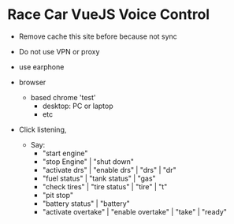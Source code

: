 # Race Car VueJS Voice Control

- Remove cache this site before because not sync
- Do not use VPN or proxy
- use earphone
- browser
  - based chrome 'test'
    - desktop: PC or laptop
    - etc

- Click listening,
  - Say:
    - "start engine"
    - "stop Engine" | "shut down"
    - "activate drs" | "enable drs" | "drs" | "dr"
    - "fuel status" | "tank status" | "gas"
    - "check tires" | "tire status" | "tire" | "t"
    - "pit stop"
    - "battery status" | "battery"
    - "activate overtake" | "enable overtake" | "take" | "ready"
